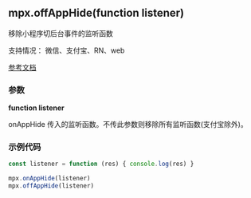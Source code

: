 ## mpx.offAppHide(function listener)

移除小程序切后台事件的监听函数

支持情况： 微信、支付宝、RN、web

[参考文档](https://developers.weixin.qq.com/miniprogram/dev/api/base/app/app-event/wx.offAppShow.html)

### 参数

**function listener**

onAppHide 传入的监听函数。不传此参数则移除所有监听函数(支付宝除外)。

### 示例代码
```js
const listener = function (res) { console.log(res) }

mpx.onAppHide(listener)
mpx.offAppHide(listener)
```